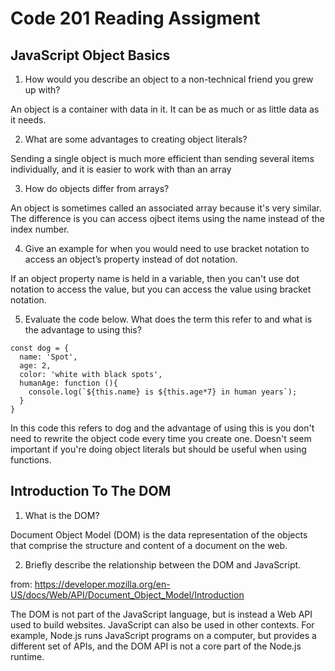 # Code 201 Reading Assigment 

## JavaScript Object Basics

1. How would you describe an object to a non-technical friend you grew up with?

An object is a container with data in it. It can be as much or as little data as it needs.

2. What are some advantages to creating object literals?

Sending a single object is much more efficient than sending several items individually, and it is easier to work with than an array

3. How do objects differ from arrays?

An object is sometimes called an associated array because it's very similar. The difference is you can access ojbect items using the name instead of the index number.

4. Give an example for when you would need to use bracket notation to access an object’s property instead of dot notation.

 If an object property name is held in a variable, then you can't use dot notation to access the value, but you can access the value using bracket notation.

5. Evaluate the code below. What does the term this refer to and what is the advantage to using this?
```
const dog = {
  name: 'Spot',
  age: 2,
  color: 'white with black spots',
  humanAge: function (){
    console.log(`${this.name} is ${this.age*7} in human years`);
  }
}
```
In this code this refers to dog and the advantage of using this is you don't need to rewrite the object code every time you create one. Doesn't seem important if you're doing object literals but should be useful when using functions.

## Introduction To The DOM

1. What is the DOM?

Document Object Model (DOM) is the data representation of the objects that comprise the structure and content of a document on the web.

2. Briefly describe the relationship between the DOM and JavaScript.

from: https://developer.mozilla.org/en-US/docs/Web/API/Document_Object_Model/Introduction

The DOM is not part of the JavaScript language, but is instead a Web API used to build websites. JavaScript can also be used in other contexts. For example, Node.js runs JavaScript programs on a computer, but provides a different set of APIs, and the DOM API is not a core part of the Node.js runtime.